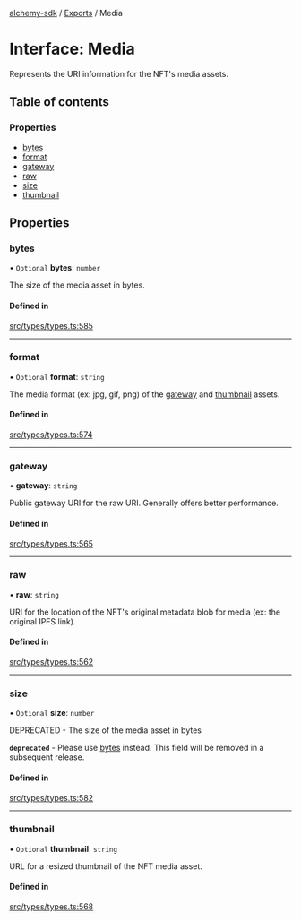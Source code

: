[alchemy-sdk](../README.md) / [Exports](../modules.md) / Media

# Interface: Media

Represents the URI information for the NFT's media assets.

## Table of contents

### Properties

- [bytes](Media.md#bytes)
- [format](Media.md#format)
- [gateway](Media.md#gateway)
- [raw](Media.md#raw)
- [size](Media.md#size)
- [thumbnail](Media.md#thumbnail)

## Properties

### bytes

• `Optional` **bytes**: `number`

The size of the media asset in bytes.

#### Defined in

[src/types/types.ts:585](https://github.com/alchemyplatform/alchemy-sdk-js/blob/e05babb/src/types/types.ts#L585)

___

### format

• `Optional` **format**: `string`

The media format (ex: jpg, gif, png) of the [gateway](Media.md#gateway) and
[thumbnail](Media.md#thumbnail) assets.

#### Defined in

[src/types/types.ts:574](https://github.com/alchemyplatform/alchemy-sdk-js/blob/e05babb/src/types/types.ts#L574)

___

### gateway

• **gateway**: `string`

Public gateway URI for the raw URI. Generally offers better performance.

#### Defined in

[src/types/types.ts:565](https://github.com/alchemyplatform/alchemy-sdk-js/blob/e05babb/src/types/types.ts#L565)

___

### raw

• **raw**: `string`

URI for the location of the NFT's original metadata blob for media (ex: the
original IPFS link).

#### Defined in

[src/types/types.ts:562](https://github.com/alchemyplatform/alchemy-sdk-js/blob/e05babb/src/types/types.ts#L562)

___

### size

• `Optional` **size**: `number`

DEPRECATED - The size of the media asset in bytes

**`deprecated`** - Please use [bytes](Media.md#bytes) instead. This field will be removed
  in a subsequent release.

#### Defined in

[src/types/types.ts:582](https://github.com/alchemyplatform/alchemy-sdk-js/blob/e05babb/src/types/types.ts#L582)

___

### thumbnail

• `Optional` **thumbnail**: `string`

URL for a resized thumbnail of the NFT media asset.

#### Defined in

[src/types/types.ts:568](https://github.com/alchemyplatform/alchemy-sdk-js/blob/e05babb/src/types/types.ts#L568)
